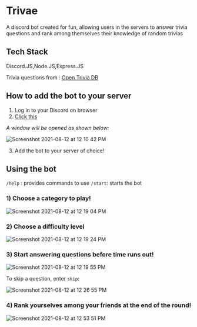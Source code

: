 # Trivae

A discord bot created for fun, allowing users in the servers to answer trivia questions and rank among themselves their knowledge of random trivias

## Tech Stack
Discord.JS,Node.JS,Express.JS

Trivia questions from : <a href="https://opentdb.com"> Open Trivia DB</a>

## How to add the bot to your server
1) Log in to your Discord on browser
2) <a href="https://discord.com/login?redirect_to=%2Foauth2%2Fauthorize%3Fclient_id%3D855850720782581761%26scope%3Dbot%2Bapplications.commands">Click this</a>

<i>A window will be opened as shown below:</i>

 ![Screenshot 2021-08-12 at 12 10 42 PM](https://user-images.githubusercontent.com/65228562/129137140-7bd14795-1e39-433e-a1f2-ac169d51c4e4.png)

3) Add the bot to your server of choice!

## Using the bot

`/help` : provides commands to use
`/start`: starts the bot

### 1) Choose a category to play!
 
![Screenshot 2021-08-12 at 12 19 04 PM](https://user-images.githubusercontent.com/65228562/129137689-19c0cdda-e896-4744-be98-134ea930d6f8.png)

### 2) Choose a difficulty level
 
![Screenshot 2021-08-12 at 12 19 24 PM](https://user-images.githubusercontent.com/65228562/129137711-e4991953-1592-49d6-bba2-979df2954482.png)

### 3) Start answering questions before time runs out!

 ![Screenshot 2021-08-12 at 12 19 55 PM](https://user-images.githubusercontent.com/65228562/129137740-502dde10-8034-4ac0-a5d2-9fb1f04926ab.png)

 To skip a question, enter `skip`:
 
 ![Screenshot 2021-08-12 at 12 26 55 PM](https://user-images.githubusercontent.com/65228562/129138205-45558380-5531-47f1-98c2-6ec8826efbaf.png)
 
### 4) Rank yourselves among your friends at the end of the round!

 ![Screenshot 2021-08-12 at 12 53 51 PM](https://user-images.githubusercontent.com/65228562/129140079-0e737853-16ad-4fe9-8c66-1af86543a3af.png)







